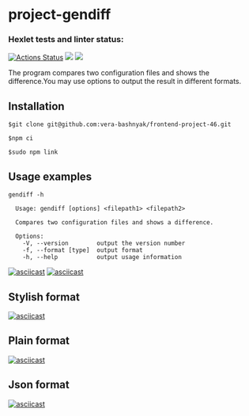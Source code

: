 # project-gendiff
### Hexlet tests and linter status: 
[![Actions Status](https://github.com/vera-bashnyak/frontend-project-46/actions/workflows/hexlet-check.yml/badge.svg)](https://github.com/vera-bashnyak/frontend-project-46/actions)
<a href="https://codeclimate.com/github/vera-bashnyak/frontend-project-46/maintainability"><img src="https://api.codeclimate.com/v1/badges/9aaa25a7b471339aa356/maintainability" /></a>
<a href="https://codeclimate.com/github/vera-bashnyak/frontend-project-46/test_coverage"><img src="https://api.codeclimate.com/v1/badges/9aaa25a7b471339aa356/test_coverage" /></a>

The program compares two configuration files and shows the difference.You may use options to output the result in different formats.
## Installation
```
$git clone git@github.com:vera-bashnyak/frontend-project-46.git
```
```
$npm ci
```
```
$sudo npm link
```
## Usage examples
```
gendiff -h

  Usage: gendiff [options] <filepath1> <filepath2>

  Compares two configuration files and shows a difference.

  Options:
    -V, --version        output the version number
    -f, --format [type]  output format
    -h, --help           output usage information
```
[![asciicast](https://asciinema.org/a/674371.svg)](https://asciinema.org/a/674371)
[![asciicast](https://asciinema.org/a/675284.svg)](https://asciinema.org/a/675284)
## Stylish format
[![asciicast](https://asciinema.org/a/676801.svg)](https://asciinema.org/a/676801)
## Plain format
[![asciicast](https://asciinema.org/a/677369.svg)](https://asciinema.org/a/677369)
## Json format
[![asciicast](https://asciinema.org/a/679122.svg)](https://asciinema.org/a/679122)
